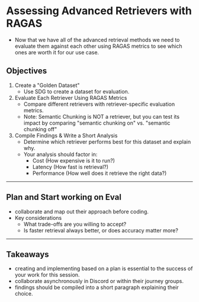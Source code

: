 # Assessing Advanced Retrievers with RAGAS

- Now that we have all of the advanced retrieval methods we need to evaluate them against each other using RAGAS metrics to see which ones are worth it for our use case.

## Objectives

1. Create a "Golden Dataset"
    - Use SDG to create a dataset for evaluation.
2. Evaluate Each Retriever Using RAGAS Metrics
    - Compare different retrievers with retriever-specific evaluation metrics.
    - Note: Semantic Chunking is NOT a retriever, but you can test its impact by comparing "semantic chunking on" vs. "semantic chunking off"
3. Compile Findings & Write a Short Analysis
    - Determine which retriever performs best for this dataset and explain why.
    - Your analysis should factor in:
        - Cost (How expensive is it to run?)
        - Latency (How fast is retrieval?)
        - Performance (How well does it retrieve the right data?)

---

## Plan and Start working on Eval

- collaborate and map out their approach before coding.
- Key considerations
  - What trade-offs are you willing to accept?
  - Is faster retrieval always better, or does accuracy matter more?

---

## Takeaways

- creating and implementing based on a plan is essential to the success of your work for this session.
- collaborate asynchronously in Discord or within their journey groups.
- findings should be compiled into a short paragraph explaining their choice.
